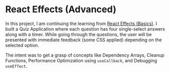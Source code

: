 # React Effects (Advanced)

In this project, I am continuing the learning from [React Effects (Basics)](https://github.com/amanpreet04/react-effects). I built a Quiz Application where each question has four single-select answers along with a timer. While going through the questions, the user will be presented with immediate feedback (some CSS applied) depending on the selected option.

The intent was to get a grasp of concepts like Dependency Arrays, Cleanup Functions, Performance Optimization using `useCallback`, and Debugging `useEffect`.
